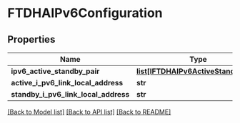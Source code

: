 # FTDHAIPv6Configuration

## Properties
Name | Type | Description | Notes
------------ | ------------- | ------------- | -------------
**ipv6_active_standby_pair** | [**list[IFTDHAIPv6ActiveStandbyPair]**](IFTDHAIPv6ActiveStandbyPair.md) |  | [optional] 
**active_i_pv6_link_local_address** | **str** |  | [optional] 
**standby_i_pv6_link_local_address** | **str** |  | [optional] 

[[Back to Model list]](../README.md#documentation-for-models) [[Back to API list]](../README.md#documentation-for-api-endpoints) [[Back to README]](../README.md)


